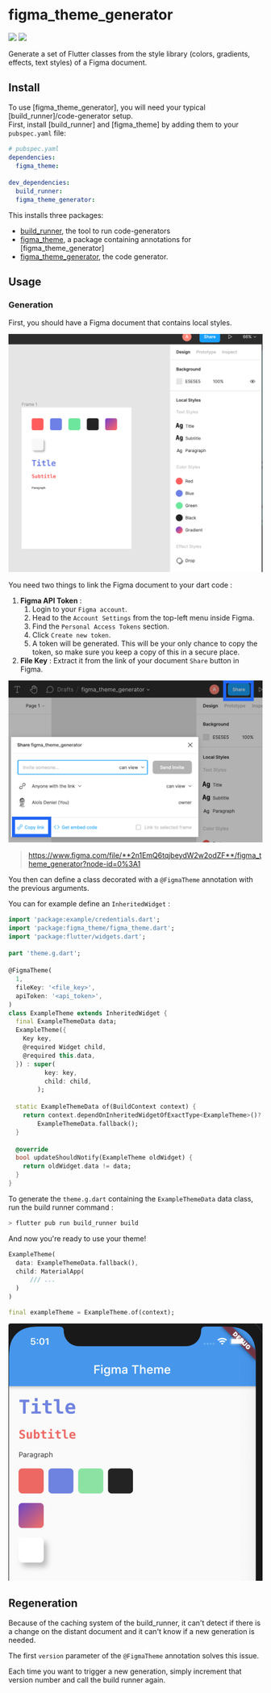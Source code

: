 # figma_theme_generator

<p>
  <a href="https://pub.dartlang.org/packages/figma_theme_generator"><img src="https://img.shields.io/pub/v/figma_theme_generator.svg"></a>
  <a href="https://www.buymeacoffee.com/aloisdeniel">
    <img src="https://img.shields.io/badge/$-donate-ff69b4.svg?maxAge=2592000&amp;style=flat">
  </a>
</p>


Generate a set of Flutter classes from the style library (colors, gradients, effects, text styles) of a Figma document.

## Install

To use [figma_theme_generator], you will need your typical [build_runner]/code-generator setup.\
First, install [build_runner] and [figma_theme] by adding them to your `pubspec.yaml` file:

```yaml
# pubspec.yaml
dependencies:
  figma_theme:

dev_dependencies:
  build_runner:
  figma_theme_generator:
```

This installs three packages:

- [build_runner](https://pub.dev/packages/build_runner), the tool to run code-generators
- [figma_theme](https://pub.dev/packages/figma_theme), a package containing annotations for [figma_theme_generator]
- [figma_theme_generator](https://pub.dev/packages/figma_theme_generator), the code generator.

## Usage

### Generation

First, you should have a Figma document that contains local styles.

![library](doc/figma_library.png)

You need two things to link the Figma document to your dart code :

1. **Figma API Token** : 
    1. Login to your `Figma account`.
    1. Head to the `Account Settings` from the top-left menu inside Figma.
    1. Find the `Personal Access Tokens` section.
    1. Click `Create new token`.
    1. A token will be generated. This will be your only chance to copy the token, so make sure you keep a copy of this in a secure place.
1. **File Key** : Extract it from the link of your document `Share` button in Figma.

![share](doc/share.png)

> https://www.figma.com/file/**2n1EmQ6tqjbeydW2w2odZF**/figma_theme_generator?node-id=0%3A1

You then can define a class decorated with a `@FigmaTheme` annotation with the previous arguments.

You can for example define an `InheritedWidget` :

```dart
import 'package:example/credentials.dart';
import 'package:figma_theme/figma_theme.dart';
import 'package:flutter/widgets.dart';

part 'theme.g.dart';

@FigmaTheme(
  1,
  fileKey: '<file_key>',
  apiToken: '<api_token>',
)
class ExampleTheme extends InheritedWidget {
  final ExampleThemeData data;
  ExampleTheme({
    Key key,
    @required Widget child,
    @required this.data,
  }) : super(
          key: key,
          child: child,
        );

  static ExampleThemeData of(BuildContext context) {
    return context.dependOnInheritedWidgetOfExactType<ExampleTheme>()?.data ??
        ExampleThemeData.fallback();
  }

  @override
  bool updateShouldNotify(ExampleTheme oldWidget) {
    return oldWidget.data != data;
  }
}
```

To generate the `theme.g.dart` containing the `ExampleThemeData` data class, run the build runner command :

```bash
> flutter pub run build_runner build 
```

And now you're ready to use your theme!

```dart
ExampleTheme(
  data: ExampleThemeData.fallback(),
  child: MaterialApp(
      /// ...
  )
)
```

```dart
final exampleTheme = ExampleTheme.of(context);
```

![share](doc/result.png)


## Regeneration

Because of the caching system of the build_runner, it can't detect if there is a change on the distant document and it can't know if a new generation is needed.

The first `version` parameter of the `@FigmaTheme` annotation solves this issue.

Each time you want to trigger a new generation, simply increment that version number and call the build runner again.
